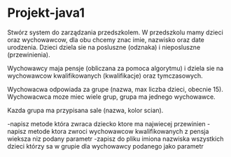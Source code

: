 # Projekt-java1
  Stwórz system do zarządzania przedszkolem. W przedszkolu mamy dzieci oraz
  wychowawcow, dla obu chcemy znac imie, nazwisko oraz date urodzenia. Dzieci
  dziela sie na posluszne (odznaka) i nieposluszne (przewinienia).
  
  Wychowawcy maja pensje (obliczana za pomoca algorytmu) i dziela sie na
  wychowawcow kwalifikowanych (kwalifikacje) oraz tymczasowych.
       
  Wychowacwa odpowiada za grupe (nazwa, max liczba dzieci, obecnie 15).
  Wychowacwca moze miec wiele grup, grupa ma jednego wychowawce.
       
  Kazda grupa ma przypisana sale (nazwa, kolor scian).
         
  -napisz metode która zwraca dziecko ktore ma najwiecej przewinien
  -napisz metode ktora zwroci wychowawcow kwalifikowanych z pensja wieksza niz podany parametr
  -zapisz do pliku imiona nazwiska wszystkich dzieci którzy sa w grupie dla wychowawcy podanego jako parametr
         

